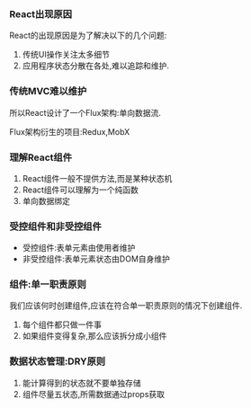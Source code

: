 ### React出现原因

React的出现原因是为了解决以下的几个问题:

1. 传统UI操作关注太多细节
2. 应用程序状态分散在各处,难以追踪和维护.

### 传统MVC难以维护

所以React设计了一个Flux架构:单向数据流.

Flux架构衍生的项目:Redux,MobX

### 理解React组件

1. React组件一般不提供方法,而是某种状态机
2. React组件可以理解为一个纯函数
3. 单向数据绑定

### 受控组件和非受控组件

* 受控组件:表单元素由使用者维护
* 非受控组件:表单元素状态由DOM自身维护

### 组件:单一职责原则

我们应该何时创建组件,应该在符合单一职责原则的情况下创建组件.

1. 每个组件都只做一件事
2. 如果组件变得复杂,那么应该拆分成小组件

### 数据状态管理:DRY原则

1. 能计算得到的状态就不要单独存储
2. 组件尽量五状态,所需数据通过props获取
